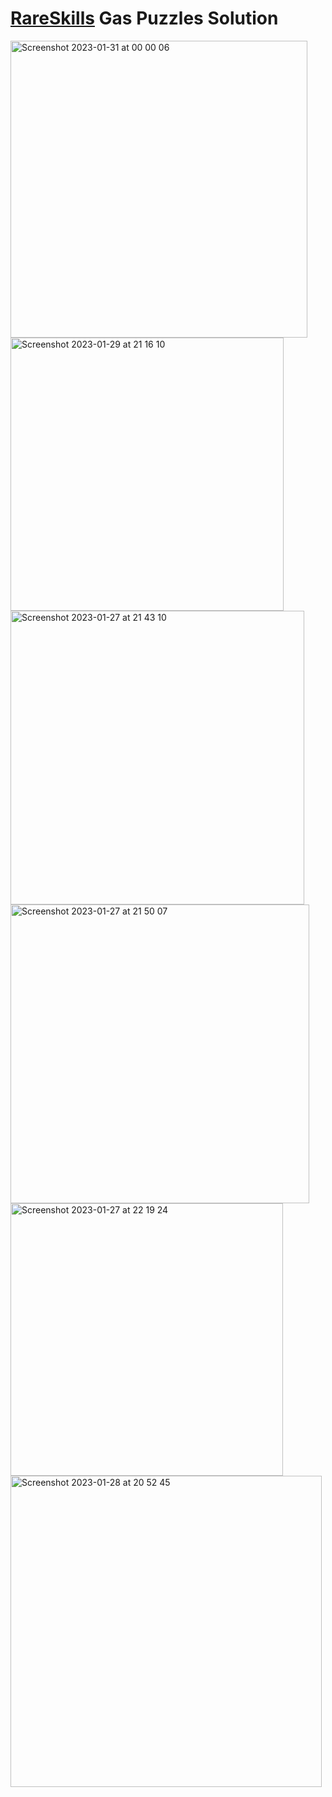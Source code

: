 
# [RareSkills](https://rareskills.io) Gas Puzzles Solution

<img width="475" alt="Screenshot 2023-01-31 at 00 00 06" src="https://user-images.githubusercontent.com/36541366/215615977-e10e1a73-7efb-40ff-ad76-487d81eb3792.png">
<img width="437" alt="Screenshot 2023-01-29 at 21 16 10" src="https://user-images.githubusercontent.com/36541366/215353564-760bf892-6471-4a03-9da0-b04abbe3c9a4.png">
<img width="470" alt="Screenshot 2023-01-27 at 21 43 10" src="https://user-images.githubusercontent.com/36541366/215205555-8679f9ee-cc2b-4435-8944-c5611a92fcf5.png">
<img width="478" alt="Screenshot 2023-01-27 at 21 50 07" src="https://user-images.githubusercontent.com/36541366/215205568-4aabf9f8-f681-49ce-9a5f-a4d3752006b6.png">
<img width="436" alt="Screenshot 2023-01-27 at 22 19 24" src="https://user-images.githubusercontent.com/36541366/215205572-0a62bb34-a936-4d59-8062-26e57a769a7b.png">
<img width="498" alt="Screenshot 2023-01-28 at 20 52 45" src="https://user-images.githubusercontent.com/36541366/215288198-f5e6c7c5-740e-4c67-81a9-799c0351303b.png">

